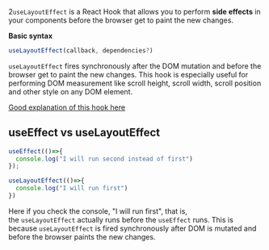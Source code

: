 2`useLayoutEffect` is a React Hook that allows you to perform **side effects** in your components before the browser get to paint the new changes.

**Basic syntax**
```jsx
useLayoutEffect(callback, dependencies?)
```

`useLayoutEffect` fires synchronously after the DOM mutation and before the browser get to paint the new changes. This hook is especially useful for performing DOM measurement like scroll height, scroll width, scroll position and other style on any DOM element.

[Good explanation of this hook here](https://www.youtube.com/watch?v=n_OtFAsh6aU)

## useEffect vs useLayoutEffect

```js
useEffect(()=>{
  console.log("I will run second instead of first")
});

useLayoutEffect(()=>{
  console.log("I will run first")
})

```

Here if you check the console, "I will run first", that is, the `useLayoutEffect` actually runs before the `useEffect` runs. This is because `useLayoutEffect` is fired synchronously after DOM is mutated and before the browser paints the new changes.